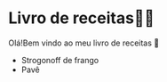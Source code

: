 # Livro de receitas:woman_cook:

Olá!Bem vindo ao meu livro de receitas :wave:

- Strogonoff de frango
- Pavê

